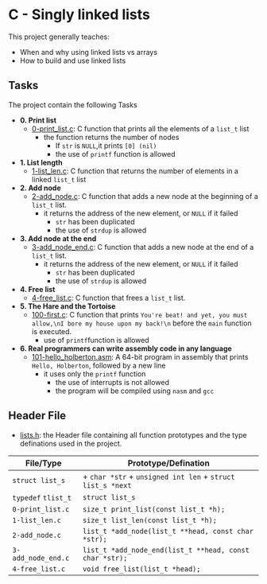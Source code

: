 # C - Singly linked lists

This project generally teaches:
- When and why using linked lists vs arrays
- How to build and use linked lists

## Tasks

The project contain the following Tasks

* **0. Print list**
  * [0-print_list.c](0-print_list.c): C function that prints all the elements of a `list_t` list
	  - the function returns the number of nodes
		- If `str` is `NULL`,it prints `[0] (nil)`
		- the use of `printf` function is allowed
* **1. List length**
  * [1-list_len.c](1-list_len.c): C function that returns the number of elements in a linked `list_t` list
* **2. Add node**
  * [2-add_node.c](2-add_node.c): C function that adds a new node at the beginning of a `list_t` list.
	  - it returns the address of the new element, or `NULL` if it failed
		- `str` has been duplicated
		- the use of `strdup` is allowed
* **3. Add node at the end**
  * [3-add_node_end.c](3-add_node_end.c): C function that adds a new node at the end of a `list_t` list.
	  - it returns the address of the new element, or `NULL` if it failed
		- `str` has been duplicated
		- the use of `strdup` is allowed
* **4. Free list**
  * [4-free_list.c](4-free_list.c): C function that frees a `list_t` list.
* **5. The Hare and the Tortoise**
  * [100-first.c](100-first.c): C function that prints `You're beat! and yet, you must allow,\nI bore my house upon my back!\n` before the `main` function is executed.
	 - use of `printf`function is allowed
* **6. Real programmers can write assembly code in any language**
  * [101-hello_holberton.asm](101-hello_holberton.asm): A 64-bit program in assembly that prints `Hello, Holberton`, followed by a new line
	  - it uses only the `printf` function
		- the use of interrupts is not allowed
		- the program will be compiled using `nasm` and `gcc`
## Header File
* [lists.h](lists.h): the Header file containing all function prototypes and the type definations used in the project.

|File/Type|Prototype/Defination|
|---------|--------------------|
|`struct list_s`|+ `char *str` + `unsigned int len` + `struct list_s *next`|
|`typedef` `tlist_t`|`struct list_s`|
|`0-print_list.c`|`size_t print_list(const list_t *h);`|
|`1-list_len.c`|`size_t list_len(const list_t *h);`|
|`2-add_node.c`|`list_t *add_node(list_t **head, const char *str);`|
|`3-add_node_end.c`|`list_t *add_node_end(list_t **head, const char *str);`|
|`4-free_list.c`|`void free_list(list_t *head);`|

